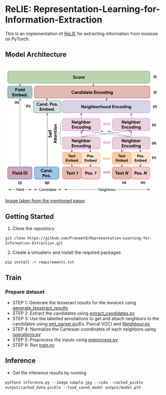# ReLIE: Representation-Learning-for-Information-Extraction
This is an implementation of [ReLIE](https://research.google/pubs/pub49122/) for extracting information from invoices on PyTorch.

## Model Architecture

![Architecture](./assets/images/scoring_network.png)
[Image taken from the mentioned paper](https://research.google/pubs/pub49122)

## Getting Started

1. Clone the repository
```
git clone https://github.com/Praneet9/Representation-Learning-for-Information-Extraction.git
```
2. Create a virtualenv and install the required packages
```
pip install -r requirements.txt
```

## Train
### Prepare dataset  
* STEP 1: Generate the tesseract results for the invoices using [generate_tesseract_results](utils/generate_tesseract_results.py)
* STEP 2: Extract the candidates using [extract_candidates.py](utils/extract_candidates.py)
* STEP 3: Use the labelled annotations to get and attach neighbors to the candidates using [xml_parser.py](utils/xml_parser.py)(Ex. Pascal VOC) and [Neighbour.py](utils/Neighbour.py)
* STEP 4: Normalize the Cartesian coordinates of each neighbors using [operations.py](utils/operations.py)
* STEP 5: Preprocess the inputs using [preprocess.py](utils/preprocess.py)
* STEP 6: Run [train.py](train.py)

## Inference
* Get the inference results by running
```
python3 inference.py --image sample.jpg --cuda --cached_pickle output/cached_data.pickle --load_saved_model output/model.pth
```
